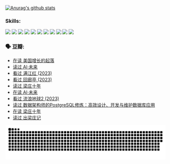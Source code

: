 
[![Anurag's github stats](https://github-readme-stats.vercel.app/api?username=w940853815)](https://github.com/anuraghazra/github-readme-stats)

### Skills:

<code><img height="32" src="https://cdn.jsdelivr.net/npm/simple-icons@v5/icons/python.svg"></code>
<code><img height="32" src="https://cdn.jsdelivr.net/npm/simple-icons@v5/icons/javascript.svg"></code>
<code><img height="32" src="https://cdn.jsdelivr.net/npm/simple-icons@v5/icons/django.svg"></code>
<code><img height="32" src="https://cdn.jsdelivr.net/npm/simple-icons@v5/icons/flask.svg"></code>
<code><img height="32" src="https://cdn.jsdelivr.net/npm/simple-icons@v5/icons/vuetify.svg"></code>
<code><img height="32" src="https://cdn.jsdelivr.net/npm/simple-icons@v5/icons/git.svg"></code>
<code><img height="32" src="https://cdn.jsdelivr.net/npm/simple-icons@v5/icons/docker.svg"></code>
<code><img height="32" src="https://cdn.jsdelivr.net/npm/simple-icons@v5/icons/postgresql.svg"></code>
<code><img height="32" src="https://cdn.jsdelivr.net/npm/simple-icons@v5/icons/elasticsearch.svg"></code>
<code><img height="32" src="https://cdn.jsdelivr.net/npm/simple-icons@v5/icons/macos.svg"></code>
<code><img height="32" src="https://cdn.jsdelivr.net/npm/simple-icons@v5/icons/linux.svg"></code>

### 🗣 豆瓣:

<!-- DOUBAN-ACTIVITIES:START -->
- [在读 美国增长的起落](https://www.douban.com/people/136069238/status/4220055912/?_i=83555112)
- [读过 AI·未来](https://www.douban.com/people/136069238/status/4220054171/?_i=83555112)
- [看过 满江红‎ (2023)](https://www.douban.com/people/136069238/status/4219146433/?_i=83555112)
- [看过 回廊亭‎ (2023)](https://www.douban.com/people/136069238/status/4215992758/?_i=83555112)
- [读过 梁庄十年](https://www.douban.com/people/136069238/status/4206664969/?_i=83555112)
- [在读 AI·未来](https://www.douban.com/people/136069238/status/4206653520/?_i=83555112)
- [看过 流浪地球2‎ (2023)](https://www.douban.com/people/136069238/status/4199558549/?_i=83555112)
- [读过 数据架构师的PostgreSQL修炼：高效设计、开发与维护数据库应用](https://www.douban.com/people/136069238/status/4199451104/?_i=83555112)
- [在读 梁庄十年](https://www.douban.com/people/136069238/status/4198822794/?_i=83555112)
- [读过 出梁庄记](https://www.douban.com/people/136069238/status/4198821001/?_i=83555112)
<!-- DOUBAN-ACTIVITIES:END -->


![Snake animation](https://raw.githubusercontent.com/w940853815/w940853815/output/github-contribution-grid-snake.svg)

<!--
**w940853815/w940853815** is a ✨ _special_ ✨ repository because its `README.md` (this file) appears on your GitHub profile.

Here are some ideas to get you started:

- 🔭 I’m currently working on ...
- 🌱 I’m currently learning ...
- 👯 I’m looking to collaborate on ...
- 🤔 I’m looking for help with ...
- 💬 Ask me about ...
- 📫 How to reach me: ...
- 😄 Pronouns: ...
- ⚡ Fun fact: ...
-->

